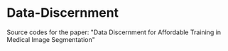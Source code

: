 # Data-Discernment
Source codes for the paper: "Data Discernment for Affordable Training in Medical Image Segmentation"
